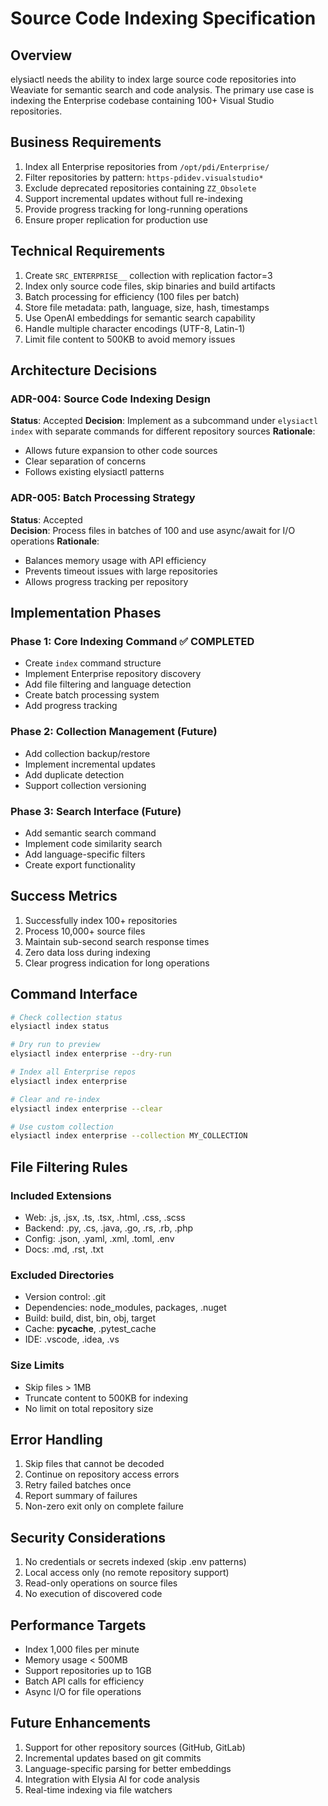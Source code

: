 # Source Code Indexing Specification

## Overview
elysiactl needs the ability to index large source code repositories into Weaviate for semantic search and code analysis. The primary use case is indexing the Enterprise codebase containing 100+ Visual Studio repositories.

## Business Requirements
1. Index all Enterprise repositories from `/opt/pdi/Enterprise/`
2. Filter repositories by pattern: `https-pdidev.visualstudio*`
3. Exclude deprecated repositories containing `ZZ_Obsolete`
4. Support incremental updates without full re-indexing
5. Provide progress tracking for long-running operations
6. Ensure proper replication for production use

## Technical Requirements
1. Create `SRC_ENTERPRISE__` collection with replication factor=3
2. Index only source code files, skip binaries and build artifacts
3. Batch processing for efficiency (100 files per batch)
4. Store file metadata: path, language, size, hash, timestamps
5. Use OpenAI embeddings for semantic search capability
6. Handle multiple character encodings (UTF-8, Latin-1)
7. Limit file content to 500KB to avoid memory issues

## Architecture Decisions

### ADR-004: Source Code Indexing Design
**Status**: Accepted
**Decision**: Implement as a subcommand under `elysiactl index` with separate commands for different repository sources
**Rationale**: 
- Allows future expansion to other code sources
- Clear separation of concerns
- Follows existing elysiactl patterns

### ADR-005: Batch Processing Strategy
**Status**: Accepted  
**Decision**: Process files in batches of 100 and use async/await for I/O operations
**Rationale**:
- Balances memory usage with API efficiency
- Prevents timeout issues with large repositories
- Allows progress tracking per repository

## Implementation Phases

### Phase 1: Core Indexing Command ✅ COMPLETED
- Create `index` command structure
- Implement Enterprise repository discovery
- Add file filtering and language detection
- Create batch processing system
- Add progress tracking

### Phase 2: Collection Management (Future)
- Add collection backup/restore
- Implement incremental updates
- Add duplicate detection
- Support collection versioning

### Phase 3: Search Interface (Future)
- Add semantic search command
- Implement code similarity search
- Add language-specific filters
- Create export functionality

## Success Metrics
1. Successfully index 100+ repositories
2. Process 10,000+ source files
3. Maintain sub-second search response times
4. Zero data loss during indexing
5. Clear progress indication for long operations

## Command Interface

```bash
# Check collection status
elysiactl index status

# Dry run to preview
elysiactl index enterprise --dry-run

# Index all Enterprise repos
elysiactl index enterprise

# Clear and re-index
elysiactl index enterprise --clear

# Use custom collection
elysiactl index enterprise --collection MY_COLLECTION
```

## File Filtering Rules

### Included Extensions
- Web: .js, .jsx, .ts, .tsx, .html, .css, .scss
- Backend: .py, .cs, .java, .go, .rs, .rb, .php
- Config: .json, .yaml, .xml, .toml, .env
- Docs: .md, .rst, .txt

### Excluded Directories
- Version control: .git
- Dependencies: node_modules, packages, .nuget
- Build: build, dist, bin, obj, target
- Cache: __pycache__, .pytest_cache
- IDE: .vscode, .idea, .vs

### Size Limits
- Skip files > 1MB
- Truncate content to 500KB for indexing
- No limit on total repository size

## Error Handling
1. Skip files that cannot be decoded
2. Continue on repository access errors
3. Retry failed batches once
4. Report summary of failures
5. Non-zero exit only on complete failure

## Security Considerations
1. No credentials or secrets indexed (skip .env patterns)
2. Local access only (no remote repository support)
3. Read-only operations on source files
4. No execution of discovered code

## Performance Targets
- Index 1,000 files per minute
- Memory usage < 500MB
- Support repositories up to 1GB
- Batch API calls for efficiency
- Async I/O for file operations

## Future Enhancements
1. Support for other repository sources (GitHub, GitLab)
2. Incremental updates based on git commits
3. Language-specific parsing for better embeddings
4. Integration with Elysia AI for code analysis
5. Real-time indexing via file watchers